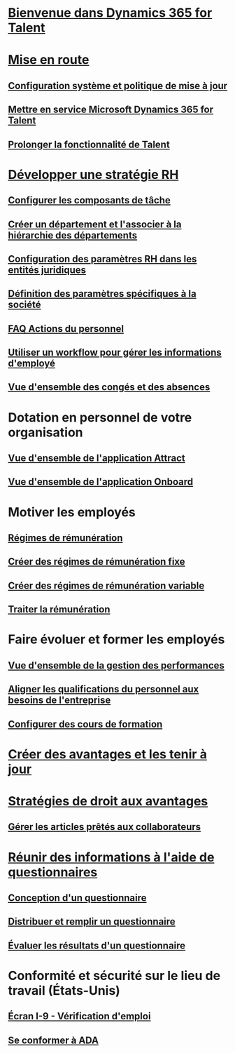 # [Bienvenue dans Dynamics 365 for Talent](index.md)

# [Mise en route](talent-get-started.md)
## [Configuration système et politique de mise à jour](talent-versions-update-policy.md)
## [Mettre en service Microsoft Dynamics 365 for Talent](provisioning-talent.md)
## [Prolonger la fonctionnalité de Talent](extend-talent-functionality.md)

# [Développer une stratégie RH](departments-jobs-positions.md)
## [Configurer les composants de tâche](create-job.md)
## [Créer un département et l'associer à la hiérarchie des départements](create-department-add-department-hierarchy.md)
## [Configuration des paramètres RH dans les entités juridiques](set-up-hr-parameters-across-legal-entities.md)
## [Définition des paramètres spécifiques à la société](set-up-company-specific-hr-parameters.md)
## [FAQ Actions du personnel](personnel-actions-faq.md)
## [Utiliser un workflow pour gérer les informations d'employé](workflow-manage-employee-information.md)
## [Vue d'ensemble des congés et des absences](leave-absence-overview.md)

# Dotation en personnel de votre organisation
## [Vue d'ensemble de l'application Attract](attract-overview.md) 
## [Vue d'ensemble de l'application Onboard](create-onboarding-experience.md)

# Motiver les employés
## [Régimes de rémunération](compensation-plans.md)
## [Créer des régimes de rémunération fixe](create-fixed-compensation-plans.md)
## [Créer des régimes de rémunération variable](create-variable-compensation-plans.md)
## [Traiter la rémunération](process-compensation.md)

# Faire évoluer et former les employés
## [Vue d'ensemble de la gestion des performances](performance-management-overview.md)
## [Aligner les qualifications du personnel aux besoins de l'entreprise](skills.md)
## [Configurer des cours de formation](courses.md)

# [Créer des avantages et les tenir à jour](manage-benefit-program.md)
# [Stratégies de droit aux avantages](benefit-eligibility-policies.md)
## [Gérer les articles prêtés aux collaborateurs](loan-items.md)

# [Réunir des informations à l'aide de questionnaires](questionnaires.md)
## [Conception d'un questionnaire](design-questionnaires.md)
## [Distribuer et remplir un questionnaire](distribute-questionnaires.md)
## [Évaluer les résultats d'un questionnaire](evaluate-questionnaire-results.md)

# Conformité et sécurité sur le lieu de travail (États-Unis)
## [Écran I-9 - Vérification d'emploi](../fin-and-ops/hr/localizations/noam-usa-form-i-9-verification.md)
## [Se conformer à ADA](../fin-and-ops/hr/localizations/noam-usa-comply-ada.md)
